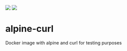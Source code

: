 ![](https://img.shields.io/docker/pulls/jamct/alpine-curl.svg) ![](https://img.shields.io/github/commit-activity/y/jamct/alpine-curl.svg)

# alpine-curl
Docker image with alpine and curl for testing purposes
